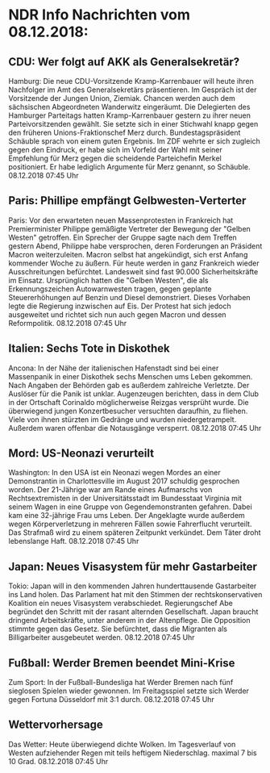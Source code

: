 # NDR Info Nachrichten vom 08.12.2018:


## CDU: Wer folgt auf AKK als Generalsekretär?
Hamburg: Die neue CDU-Vorsitzende Kramp-Karrenbauer will heute ihren Nachfolger im Amt des Generalsekretärs präsentieren. Im Gespräch ist der Vorsitzende der Jungen Union, Ziemiak. Chancen werden auch dem sächsischen Abgeordneten Wanderwitz eingeräumt. Die Delegierten des Hamburger Parteitags hatten Kramp-Karrenbauer gestern zu ihrer neuen Parteivorsitzenden gewählt. Sie setzte sich in einer Stichwahl knapp gegen den früheren Unions-Fraktionschef Merz durch. Bundestagspräsident Schäuble sprach von einem guten Ergebnis. Im ZDF wehrte er sich zugleich gegen den Eindruck, er habe sich im Vorfeld der Wahl mit seiner Empfehlung für Merz gegen die scheidende Parteichefin Merkel positioniert. Er habe lediglich Argumente für Merz genannt, so Schäuble. 08.12.2018 07:45 Uhr 

## Paris: Phillipe empfängt Gelbwesten-Verterter
Paris: Vor den erwarteten neuen Massenprotesten in Frankreich hat Premierminister Philippe gemäßigte Vertreter der Bewegung der "Gelben Westen" getroffen. Ein Sprecher der Gruppe sagte nach dem Treffen gestern Abend, Philippe habe versprochen, deren Forderungen an Präsident Macron weiterzuleiten. Macron selbst hat angekündigt, sich erst Anfang kommender Woche zu äußern. Für heute werden in ganz Frankreich wieder Ausschreitungen befürchtet. Landesweit sind fast 90.000 Sicherheitskräfte im Einsatz. Ursprünglich hatten die "Gelben Westen", die als Erkennungszeichen Autowarnwesten tragen, gegen geplante Steuererhöhungen auf Benzin und Diesel demonstriert. Dieses Vorhaben legte die Regierung inzwischen auf Eis. Der Protest hat sich jedoch ausgeweitet und richtet sich nun auch gegen Macron und dessen Reformpolitik. 08.12.2018 07:45 Uhr 

## Italien: Sechs Tote in Diskothek
Ancona: In der Nähe der italienischen Hafenstadt sind bei einer Massenpanik in einer Diskothek sechs Menschen ums Leben gekommen. Nach Angaben der Behörden gab es außerdem zahlreiche Verletzte. Der Auslöser für die Panik ist unklar. Augenzeugen berichten, dass in dem Club in der Ortschaft Corinaldo möglicherweise Reizgas versprüht wurde. Die überwiegend jungen Konzertbesucher versuchten daraufhin, zu fliehen. Viele von ihnen stürzten im Gedränge und wurden niedergetrampelt. Außerdem waren offenbar die Notausgänge versperrt. 08.12.2018 07:45 Uhr 

## Mord: US-Neonazi verurteilt
Washington: In den USA ist ein Neonazi wegen Mordes an einer Demonstrantin in Charlottesville im August 2017 schuldig gesprochen worden. Der 21-Jährige war am Rande eines Aufmarschs von Rechtsextremisten in der Universitätsstadt im Bundesstaat Virginia mit seinem Wagen in eine Gruppe von Gegendemonstranten gefahren. Dabei kam eine 32-jährige Frau ums Leben. Der Angeklagte wurde außerdem wegen Körperverletzung in mehreren Fällen sowie Fahrerflucht verurteilt. Das Strafmaß wird zu einem späteren Zeitpunkt verkündet. Dem Täter droht lebenslange Haft. 08.12.2018 07:45 Uhr 

## Japan: Neues Visasystem für mehr Gastarbeiter
Tokio:	Japan will in den kommenden Jahren hunderttausende Gastarbeiter ins Land holen. Das Parlament hat mit den Stimmen der rechtskonservativen Koalition ein neues Visasystem verabschiedet. Regierungschef Abe begründet den Schritt mit der rasant alternden Gesellschaft. Japan braucht dringend Arbeitskräfte, unter anderem in der Altenpflege. Die Opposition stimmte gegen das Gesetz. Sie befürchtet, dass die Migranten als Billigarbeiter ausgebeutet werden. 08.12.2018 07:45 Uhr 

## Fußball: Werder Bremen beendet Mini-Krise
Zum Sport: In der Fußball-Bundesliga hat Werder Bremen nach fünf sieglosen Spielen wieder gewonnen. Im Freitagsspiel setzte sich Werder gegen Fortuna Düsseldorf mit 3:1 durch. 08.12.2018 07:45 Uhr 

## Wettervorhersage
Das Wetter: Heute überwiegend dichte Wolken. Im Tagesverlauf von Westen aufziehender Regen mit teils heftigem Niederschlag. maximal 7 bis 10 Grad. 08.12.2018 07:45 Uhr 
